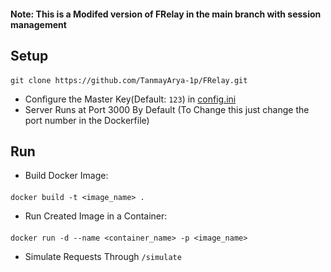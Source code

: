 #### Note: This is a Modifed version of FRelay in the main branch with session management

## Setup

####
    git clone https://github.com/TanmayArya-1p/FRelay.git
    
- Configure the Master Key(Default: `123`) in [config.ini](https://github.com/TanmayArya-1p/FRelay/blob/main/api/config.ini)
- Server Runs at Port 3000 By Default (To Change this just change the port number in the Dockerfile)

## Run

- Build Docker Image:
####
    docker build -t <image_name> .

- Run Created Image in a Container:
#### 
    docker run -d --name <container_name> -p <image_name>


- Simulate Requests Through `/simulate`
